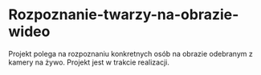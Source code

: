 # Rozpoznanie-twarzy-na-obrazie-wideo
Projekt polega na rozpoznaniu konkretnych osób na obrazie odebranym z kamery na żywo. Projekt jest w trakcie realizacji.
